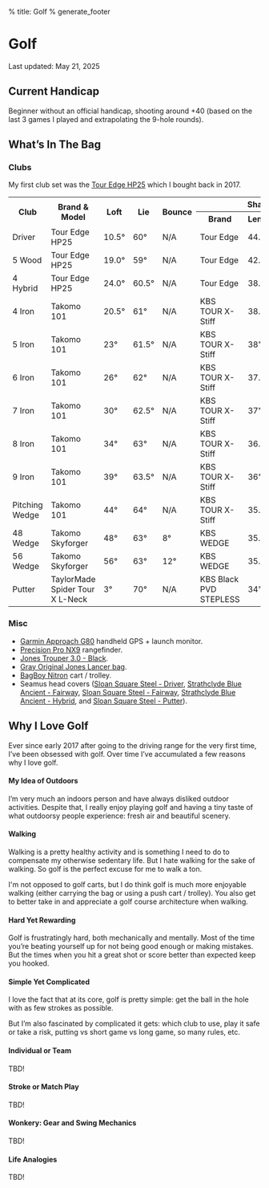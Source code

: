 % title: Golf
% generate_footer

# Golf

<span id="last-updated">Last updated: May 21, 2025</span>

## Current Handicap

Beginner without an official handicap, shooting around +40 (based on the last 3 games I played and extrapolating the 9-hole rounds).

## What’s In The Bag

### Clubs

My first club set was the [Tour Edge HP25](https://www.touredge.com/hp25mensfullset) which I bought back in 2017.

<div class="table-container">
    <table>
        <tr>
            <th rowspan="2">Club</th>
            <th rowspan="2">Brand & Model</th>
            <th rowspan="2">Loft</th>
            <th rowspan="2">Lie</th>
            <th rowspan="2">Bounce</th>
            <th colspan="5">Shaft</th>
        </tr>
        <tr>
            <th>Brand</th>
            <th>Length</th>
            <th>Material</th>
        </tr>
        <tr>
            <td>Driver</td>
            <td>Tour Edge HP25</td>
            <td>10.5°</td>
            <td>60°</td>
            <td>N/A</td>
            <td>Tour Edge</td>
            <td>44.5"</td>
            <td>Graphite</td>
        </tr>
        <tr>
            <td>5 Wood</td>
            <td>Tour Edge HP25</td>
            <td>19.0°</td>
            <td>59°</td>
            <td>N/A</td>
            <td>Tour Edge</td>
            <td>42.5"</td>
            <td>Graphite</td>
        </tr>
        <tr>
            <td>4 Hybrid</td>
            <td>Tour Edge HP25</td>
            <td>24.0°</td>
            <td>60.5°</td>
            <td>N/A</td>
            <td>Tour Edge</td>
            <td>38.75"</td>
            <td>Graphite</td>
        </tr>
        <tr>
            <td>4 Iron</td>
            <td>Takomo 101</td>
            <td>20.5°</td>
            <td>61°</td>
            <td>N/A</td>
            <td>KBS TOUR X-Stiff</td>
            <td>38.5"</td>
            <td>Steel</td>
        </tr>
        <tr>
            <td>5 Iron</td>
            <td>Takomo 101</td>
            <td>23°</td>
            <td>61.5°</td>
            <td>N/A</td>
            <td>KBS TOUR X-Stiff</td>
            <td>38"</td>
            <td>Steel</td>
        </tr>
        <tr>
            <td>6 Iron</td>
            <td>Takomo 101</td>
            <td>26°</td>
            <td>62°</td>
            <td>N/A</td>
            <td>KBS TOUR X-Stiff</td>
            <td>37.5"</td>
            <td>Steel</td>
        </tr>
        <tr>
            <td>7 Iron</td>
            <td>Takomo 101</td>
            <td>30°</td>
            <td>62.5°</td>
            <td>N/A</td>
            <td>KBS TOUR X-Stiff</td>
            <td>37"</td>
            <td>Steel</td>
        </tr>
        <tr>
            <td>8 Iron</td>
            <td>Takomo 101</td>
            <td>34°</td>
            <td>63°</td>
            <td>N/A</td>
            <td>KBS TOUR X-Stiff</td>
            <td>36.5"</td>
            <td>Steel</td>
        </tr>
        <tr>
            <td>9 Iron</td>
            <td>Takomo 101</td>
            <td>39°</td>
            <td>63.5°</td>
            <td>N/A</td>
            <td>KBS TOUR X-Stiff</td>
            <td>36"</td>
            <td>Steel</td>
        </tr>
        <tr>
            <td>Pitching Wedge</td>
            <td>Takomo 101</td>
            <td>44°</td>
            <td>64°</td>
            <td>N/A</td>
            <td>KBS TOUR X-Stiff</td>
            <td>35.5"</td>
            <td>Steel</td>
        </tr>
        <tr>
            <td>48 Wedge</td>
            <td>Takomo Skyforger</td>
            <td>48°</td>
            <td>63°</td>
            <td>8°</td>
            <td>KBS WEDGE</td>
            <td>35.5"</td>
            <td>Steel</td>
        </tr>
        <tr>
            <td>56 Wedge</td>
            <td>Takomo Skyforger</td>
            <td>56°</td>
            <td>63°</td>
            <td>12°</td>
            <td>KBS WEDGE</td>
            <td>35.25"</td>
            <td>Steel</td>
        </tr>
        <tr>
            <td>Putter</td>
            <td>TaylorMade Spider Tour X L-Neck</td>
            <td>3°</td>
            <td>70°</td>
            <td>N/A</td>
            <td>KBS Black PVD STEPLESS</td>
            <td>34"</td>
            <td>Steel</td>
        </tr>
    </table>
</div>

### Misc

* [Garmin Approach G80](https://buy.garmin.com/en-US/US/p/597253) handheld GPS + launch monitor.
* [Precision Pro NX9](https://precisionprogolf.com/products/nx9-slope-rangefinder) rangefinder.
* [Jones Trouper 3.0 - Black](https://www.jonessportsco.com/collections/stand-bags/products/trouper-3-0-black).
* [Gray Original Jones Lancer bag](https://www.jonessportsco.com/collections/carry-bags/products/original-jones-lancer?variant=31624055128117).
* [BagBoy Nitron](https://www.amazon.com/gp/product/B07NDZ5GHY) cart / trolley.
* Seamus head covers ([Sloan Square Steel - Driver](https://www.seamusgolf.com/products/sloan-square-steel), [Strathclyde Blue Ancient - Fairway](https://www.seamusgolf.com/products/strathclyde-blue-ancient?variant=565505325), [Sloan Square Steel - Fairway](https://www.seamusgolf.com/products/sloan-square-steel?variant=33021410639958), [Strathclyde Blue Ancient - Hybrid](https://www.seamusgolf.com/products/strathclyde-blue-ancient?variant=565505329), and [Sloan Square Steel - Putter](https://www.seamusgolf.com/products/sloan-square-steel-magnet-putter-cover)).

## Why I Love Golf

Ever since early 2017 after going to the driving range for the very first time, I’ve been obsessed with golf. Over time I’ve accumulated a few reasons why I love golf.

#### My Idea of Outdoors

I’m very much an indoors person and have always disliked outdoor activities. Despite that, I really enjoy playing golf and having a tiny taste of what outdoorsy people experience: fresh air and beautiful scenery.

#### Walking

Walking is a pretty healthy activity and is something I need to do to compensate my otherwise sedentary life. But I hate walking for the sake of walking. So golf is the perfect excuse for me to walk a ton.

I'm not opposed to golf carts, but I do think golf is much more enjoyable walking (either carrying the bag or using a push cart / trolley). You also get to better take in and appreciate a golf course architecture when walking.

#### Hard Yet Rewarding

Golf is frustratingly hard, both mechanically and mentally. Most of the time you’re beating yourself up for not being good enough or making mistakes. But the times when you hit a great shot or score better than expected keep you hooked.

#### Simple Yet Complicated

I love the fact that at its core, golf is pretty simple: get the ball in the hole with as few strokes as possible.

But I’m also fascinated by complicated it gets: which club to use, play it safe or take a risk, putting vs short game vs long game, so many rules, etc.

#### Individual or Team

TBD!

#### Stroke or Match Play

TBD!

#### Wonkery: Gear and Swing Mechanics

TBD!

#### Life Analogies

TBD!
